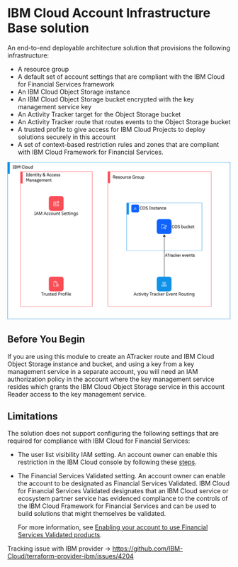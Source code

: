 # IBM Cloud Account Infrastructure Base solution

An end-to-end deployable architecture solution that provisions the following infrastructure:
- A resource group
- A default set of account settings that are compliant with the IBM Cloud for Financial Services framework
- An IBM Cloud Object Storage instance
- An IBM Cloud Object Storage bucket encrypted with the key management service key
- An Activity Tracker target for the Object Storage bucket
- An Activity Tracker route that routes events to the Object Storage bucket
- A trusted profile to give access for IBM Cloud Projects to deploy solutions securely in this account
- A set of context-based restriction rules and zones that are compliant with IBM Cloud Framework for Financial Services.

![account-infrastructure-base](https://raw.githubusercontent.com/terraform-ibm-modules/terraform-ibm-account-infrastructure-base/main/reference-architectures/base-account-enterprise.svg)

## Before You Begin
If you are using this module to create an ATracker route and IBM Cloud Object Storage instance and bucket, and using a key from a key management service in a separate account, you will need an IAM authorization policy in the account where the key management service resides which grants the IBM Cloud Object Storage service in this account Reader access to the key management service.

## Limitations

The solution does not support configuring the following settings that are required for compliance with IBM Cloud for Financial Services:

- The user list visibility IAM setting. An account owner can enable this restriction in the IBM Cloud console by following these [steps](https://cloud.ibm.com/docs/account?topic=account-iam-user-setting).
- The Financial Services Validated setting. An account owner can enable the account to be designated as Financial Services Validated. IBM Cloud for Financial Services Validated designates that an IBM Cloud service or ecosystem partner service has evidenced compliance to the controls of the IBM Cloud Framework for Financial Services and can be used to build solutions that might themselves be validated.

    For more information, see [Enabling your account to use Financial Services Validated products](https://cloud.ibm.com/docs/account?topic=account-enabling-fs-validated).

Tracking issue with IBM provider -> https://github.com/IBM-Cloud/terraform-provider-ibm/issues/4204
